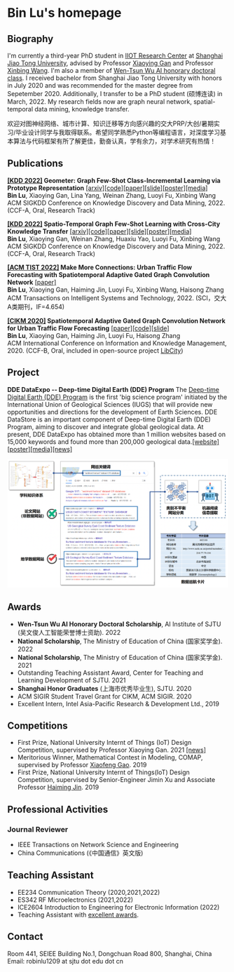 # Bin Lu's homepage

## Biography
I'm currently a third-year PhD student in [IIOT Research Center](http://iiot.sjtu.edu.cn/) at [Shanghai Jiao Tong University](http://en.sjtu.edu.cn/), advised by Professor [Xiaoying Gan](https://iiot.sjtu.edu.cn/#/xygan) and Professor [Xinbing Wang](https://www.cs.sjtu.edu.cn/~wang-xb/). I'm also a member of [Wen-Tsun Wu AI honorary doctoral class](https://ai.sjtu.edu.cn/cultivate/postgraduate/managements). I received bachelor from Shanghai Jiao Tong University with honors in July 2020 and was recommended for the master degree from Sepetember 2020. Additionally, I transfer to be a PhD student (硕博连读) in March, 2022. My research fields now are graph neural network, spatial-temporal data mining, knowledge transfer.

欢迎对图神经网络、城市计算、知识迁移等方向感兴趣的交大PRP/大创/暑期实习/毕业设计同学与我取得联系。希望同学熟悉Python等编程语言，对深度学习基本算法与代码框架有所了解更佳，勤奋认真，学有余力，对学术研究有热情！

## Publications

**[\[KDD 2022\]](https://dl.acm.org/doi/10.1145/3534678.3539280) Geometer: Graph Few-Shot Class-Incremental Learning via Prototype Representation** [\[arxiv\]](https://arxiv.org/abs/2205.13954)[\[code\]](https://github.com/RobinLu1209/Geometer)[\[paper\]](https://dl.acm.org/doi/10.1145/3534678.3539280)[\[slide\]](https://github.com/RobinLu1209/robinlu1209.github.io/raw/master/files/Geometer-PPT.pdf)[\[poster\]](https://github.com/RobinLu1209/robinlu1209.github.io/raw/master/files/Geometer-poster.pdf)[\[media\]](https://mp.weixin.qq.com/s/Rbuqlpw5NpBn_5r-GPAJxQ) \
**Bin Lu**, Xiaoying Gan, Lina Yang, Weinan Zhang, Luoyi Fu, Xinbing Wang\
ACM SIGKDD Conference on Knowledge Discovery and Data Mining, 2022. (CCF-A, Oral, Research Track)

**[\[KDD 2022\]](https://dl.acm.org/doi/10.1145/3534678.3539281) Spatio-Temporal Graph Few-Shot Learning with Cross-City Knowledge Transfer** [\[arxiv\]](https://arxiv.org/abs/2205.13947)[\[code\]](https://github.com/RobinLu1209/ST-GFSL)[\[paper\]](https://dl.acm.org/doi/10.1145/3534678.3539281)[\[slide\]](https://github.com/RobinLu1209/robinlu1209.github.io/raw/master/files/CrossCityTransfer-PPT.pdf)[\[poster\]](https://github.com/RobinLu1209/robinlu1209.github.io/raw/master/files/CrossCityTransfer-poster.pdf)[\[media\]](https://mp.weixin.qq.com/s/80SZUkneAVrcAhs19tx7UA) \
**Bin Lu**, Xiaoying Gan, Weinan Zhang, Huaxiu Yao, Luoyi Fu, Xinbing Wang\
ACM SIGKDD Conference on Knowledge Discovery and Data Mining, 2022. (CCF-A, Oral, Research Track)
 
**[\[ACM TIST 2022\]](https://dl.acm.org/doi/10.1145/3488902) Make More Connections: Urban Traffic Flow Forecasting with Spatiotemporal Adaptive Gated Graph Convolution Network** [\[paper\]](https://dl.acm.org/doi/10.1145/3488902)\
**Bin Lu**, Xiaoying Gan, Haiming Jin, Luoyi Fu, Xinbing Wang, Haisong Zhang\
ACM Transactions on Intelligent Systems and Technology, 2022. (SCI，交大A类期刊，IF=4.654)

**[\[CIKM 2020\]](https://dl.acm.org/doi/10.1145/3340531.3411894) Spatiotemporal Adaptive Gated Graph Convolution Network for Urban Traffic Flow Forecasting** [\[paper\]](https://dl.acm.org/doi/10.1145/3340531.3411894)[\[code\]](https://github.com/RobinLu1209/STAG-GCN)[\[slide\]](https://github.com/RobinLu1209/robinlu1209.github.io/raw/master/files/CIKM_fp0393_PPT.pdf) \
**Bin Lu**, Xiaoying Gan, Haiming Jin, Luoyi Fu, Haisong Zhang\
ACM International Conference on Information and Knowledge Management, 2020. (CCF-B, Oral, included in open-source project [LibCity](https://github.com/LibCity/Bigscity-LibCity))


## Project

**DDE DataExpo -- Deep-time Digital Earth (DDE) Program** The [Deep-time Digital Earth (DDE) Program](https://www.ddeworld.org/) is the first 'big science program' initiated by the International Union of Geological Sciences (IUGS) that will provide new opportunities and directions for the development of Earth Sciences. DDE DataStore is an important component of Deep-time Digital Earth (DDE) Program, aiming to discover and integrate global geological data. At present, DDE DataExpo has obtained more than 1 million websites based on 15,000 keywords and found more than 200,000 geological data.[\[website\]](https://dataexpo.deep-time.org/#/)[\[poster\]](https://github.com/RobinLu1209/robinlu1209.github.io/blob/master/files/datastore-poster.pdf)[\[media\]](https://mp.weixin.qq.com/s/fH28qwZ4HMnOCqsusEXzQg)[\[news\]](https://news.sjtu.edu.cn/jdzh/20221117/176543.html)

![dde datastore](images/dde_datastore.png)

## Awards
- **Wen-Tsun Wu AI Honorary Doctoral Scholarship**, AI Institute of SJTU (吴文俊人工智能荣誉博士资助). 2022
- **National Scholarship**, The Ministry of Education of China (国家奖学金). 2022
- **National Scholarship**, The Ministry of Education of China (国家奖学金). 2021
- Outstanding Teaching Assistant Award, Center for Teaching and Learning Development of SJTU. 2021
- **Shanghai Honor Graduates** (上海市优秀毕业生), SJTU. 2020
- ACM SIGIR Student Travel Grant for CIKM, ACM SIGIR. 2020
- Excellent Intern, Intel Asia-Pacific Research & Development Ltd., 2019

## Competitions
- First Prize, National University Internt of Things (IoT) Design Competition, supervised by Professor Xiaoying Gan. 2021 [\[news\]](https://news.sjtu.edu.cn/jdyw/20210927/158841.html)
- Meritorious Winner, Mathematical Contest in Modeling, COMAP, supervised by Professor [Xiaofeng Gao](http://www.cs.sjtu.edu.cn/~gao-xf/). 2019
- First Prize, National University Internt of Things(IoT) Design Competition, supervised by Senior-Engineer Jimin Xu and Associate Professor [Haiming Jin](http://jhc.sjtu.edu.cn/~haimingjin/). 2019

## Professional Activities
### Journal Reviewer
- IEEE Transactions on Network Science and Engineering 
- China Communications (《中国通信》英文版)

## Teaching Assistant
- EE234 Communication Theory (2020,2021,2022)
- ES342 RF Microelectronics (2021,2022)
- ICE2604 Introduction to Engineering for Electronic Information (2022) 
- Teaching Assistant with [excellent awards](http://ctld.sjtu.edu.cn/news/811).

## Contact
Room 441, SEIEE Building No.1, Dongchuan Road 800, Shanghai, China
Email: robinlu1209 at sjtu dot edu dot cn

<script type='text/javascript' id='clustrmaps' src='//cdn.clustrmaps.com/map_v2.js?cl=ffffff&w=a&t=tt&d=-MrFRY-MBf5P9USuoAfhOtuc63TCc8lVoFP1mPplWDg'></script>
